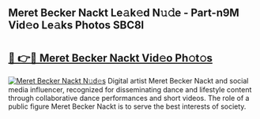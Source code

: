 ## Meret Becker Nackt Le𝚊k𝚎d N𝚞𝚍e - Part-n9M Vid𝚎o Le𝚊ks Photos SBC8l

# <h2><a href="http://fb4nuh.evod.top/?m=Meret+Becker+Nackt">🔗 👉🔴 Meret Becker Nackt Vid𝚎o Ph𝚘t𝚘s</a></h2>

[![Meret Becker Nackt N𝚞d𝚎s](https://i.imgur.com/8V9OHl7.gif)](http://fb4nuh.evod.top/?m=Meret+Becker+Nackt)
Digital artist Meret Becker Nackt and social media influencer, recognized for disseminating dance and lifestyle content through collaborative dance performances and short videos. The role of a public figure Meret Becker Nackt is to serve the best interests of society. 
